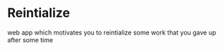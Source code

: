 # Reintialize
web app which motivates you to reintialize some work that you gave up after some time
